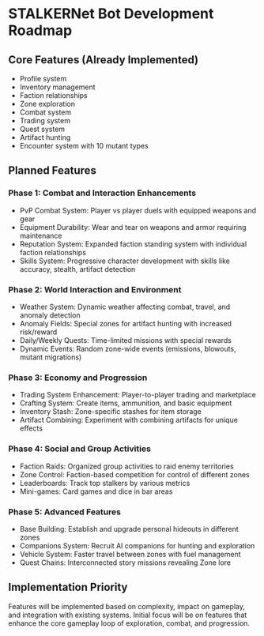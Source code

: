 # STALKERNet Bot Development Roadmap

## Core Features (Already Implemented)
- Profile system
- Inventory management
- Faction relationships
- Zone exploration
- Combat system
- Trading system
- Quest system
- Artifact hunting
- Encounter system with 10 mutant types

## Planned Features

### Phase 1: Combat and Interaction Enhancements
- PvP Combat System: Player vs player duels with equipped weapons and gear
- Equipment Durability: Wear and tear on weapons and armor requiring maintenance
- Reputation System: Expanded faction standing system with individual faction relationships
- Skills System: Progressive character development with skills like accuracy, stealth, artifact detection

### Phase 2: World Interaction and Environment
- Weather System: Dynamic weather affecting combat, travel, and anomaly detection
- Anomaly Fields: Special zones for artifact hunting with increased risk/reward
- Daily/Weekly Quests: Time-limited missions with special rewards
- Dynamic Events: Random zone-wide events (emissions, blowouts, mutant migrations)

### Phase 3: Economy and Progression
- Trading System Enhancement: Player-to-player trading and marketplace
- Crafting System: Create items, ammunition, and basic equipment
- Inventory Stash: Zone-specific stashes for item storage
- Artifact Combining: Experiment with combining artifacts for unique effects

### Phase 4: Social and Group Activities
- Faction Raids: Organized group activities to raid enemy territories
- Zone Control: Faction-based competition for control of different zones
- Leaderboards: Track top stalkers by various metrics
- Mini-games: Card games and dice in bar areas

### Phase 5: Advanced Features
- Base Building: Establish and upgrade personal hideouts in different zones
- Companions System: Recruit AI companions for hunting and exploration
- Vehicle System: Faster travel between zones with fuel management
- Quest Chains: Interconnected story missions revealing Zone lore

## Implementation Priority
Features will be implemented based on complexity, impact on gameplay, and integration with existing systems. Initial focus will be on features that enhance the core gameplay loop of exploration, combat, and progression.